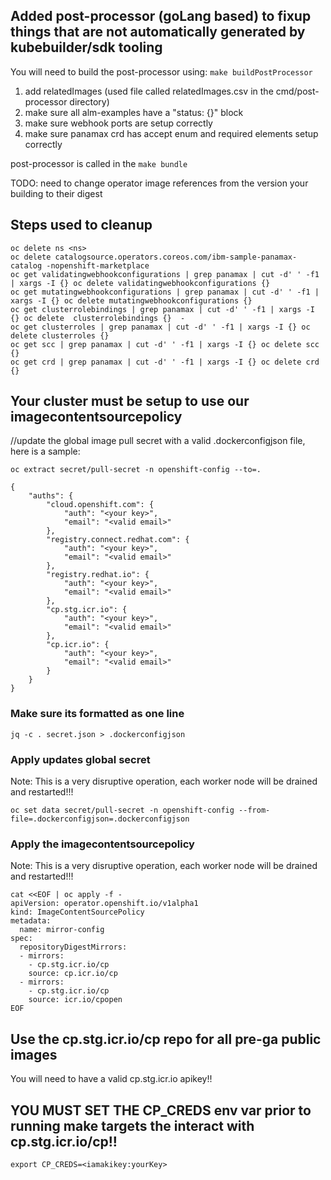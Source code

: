 ## Added post-processor (goLang based) to fixup things that are not automatically generated by kubebuilder/sdk tooling

You will need to build the post-processor using:
`make buildPostProcessor`

1. add relatedImages (used file called relatedImages.csv in the cmd/post-processor directory)
2. make sure all alm-examples have a "status: {}" block
3. make sure webhook ports are setup correctly
4. make sure panamax crd has accept enum and required elements setup correctly

post-processor is called in the `make bundle`

TODO: need to change operator image references from the version your building to their digest

## Steps used to cleanup 
```
oc delete ns <ns>
oc delete catalogsource.operators.coreos.com/ibm-sample-panamax-catalog -nopenshift-marketplace
oc get validatingwebhookconfigurations | grep panamax | cut -d' ' -f1 | xargs -I {} oc delete validatingwebhookconfigurations {}  
oc get mutatingwebhookconfigurations | grep panamax | cut -d' ' -f1 | xargs -I {} oc delete mutatingwebhookconfigurations {}  
oc get clusterrolebindings | grep panamax | cut -d' ' -f1 | xargs -I {} oc delete  clusterrolebindings {}  -
oc get clusterroles | grep panamax | cut -d' ' -f1 | xargs -I {} oc delete clusterroles {}  
oc get scc | grep panamax | cut -d' ' -f1 | xargs -I {} oc delete scc {} 
oc get crd | grep panamax | cut -d' ' -f1 | xargs -I {} oc delete crd {}
```

## Your cluster must be setup to use our imagecontentsourcepolicy

//update the global image pull secret with a valid .dockerconfigjson file, here is a sample:

```
oc extract secret/pull-secret -n openshift-config --to=.
```

```
{
    "auths": {
        "cloud.openshift.com": {
            "auth": "<your key>",
            "email": "<valid email>"
        },
        "registry.connect.redhat.com": {
            "auth": "<your key>",
            "email": "<valid email>"
        },
        "registry.redhat.io": {
            "auth": "<your key>",
            "email": "<valid email>"
        },
        "cp.stg.icr.io": {
            "auth": "<your key>",
            "email": "<valid email>"
        },
        "cp.icr.io": {
            "auth": "<your key>",
            "email": "<valid email>"
        }
    }
}
```

### Make sure its formatted as one line
```
jq -c . secret.json > .dockerconfigjson
```


### Apply updates global secret

Note: This is a very disruptive operation, each worker node will be drained and restarted!!!
```
oc set data secret/pull-secret -n openshift-config --from-file=.dockerconfigjson=.dockerconfigjson
```

### Apply the imagecontentsourcepolicy

Note: This is a very disruptive operation, each worker node will be drained and restarted!!!

```
cat <<EOF | oc apply -f -
apiVersion: operator.openshift.io/v1alpha1
kind: ImageContentSourcePolicy
metadata:
  name: mirror-config
spec:
  repositoryDigestMirrors:
  - mirrors:
    - cp.stg.icr.io/cp
    source: cp.icr.io/cp
  - mirrors:
    - cp.stg.icr.io/cp
    source: icr.io/cpopen    
EOF    
```

## Use the cp.stg.icr.io/cp repo for all pre-ga public images
You will need to have a valid cp.stg.icr.io apikey!!

## YOU MUST SET THE CP_CREDS env var prior to running make targets the interact with cp.stg.icr.io/cp!!
```
export CP_CREDS=<iamakikey:yourKey>
```

